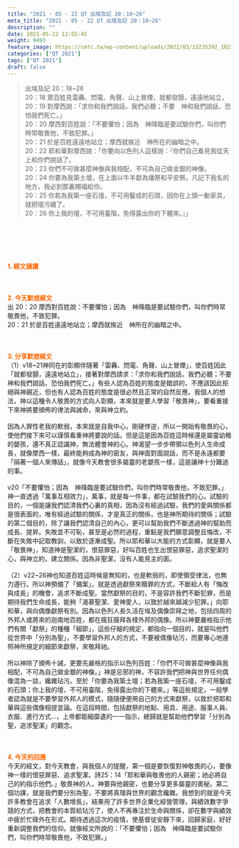 ```yaml
---
title: "2021 - 05 - 22 QT 出埃及記 20：18~26"
meta_title: "2021 - 05 - 22 QT 出埃及記 20：18~26"
description: ""
date: 2021-05-22 12:55:45
weight: 9493
feature_image: https://cmtc.tw/wp-content/uploads/2022/03/15235392_10211799862337740_180693556567566654_o-1.webp
categories: ["QT 2021"]
tags: ["QT 2021"]
draft: false
---
```


<blockquote>出埃及記 20：18~26<br />
20：18 眾百姓見雷轟、閃電、角聲、山上冒煙，就都發顫，遠遠地站立，<br />
20：19 對摩西說：「求你和我們說話，我們必聽；不要　神和我們說話，恐怕我們死亡。」<br />
20：20 摩西對百姓說：「不要懼怕；因為　神降臨是要試驗你們，叫你們時常敬畏他，不致犯罪。」<br />
20：21 於是百姓遠遠地站立；摩西就挨近　神所在的幽暗之中。<br />
20：22 耶和華對摩西說：「你要向以色列人這樣說：『你們自己看見我從天上和你們說話了。<br />
20：23 你們不可做甚麼神像與我相配，不可為自己做金銀的神像。<br />
20：24 你要為我築土壇，在上面以牛羊獻為燔祭和平安祭。凡記下我名的地方，我必到那裏賜福給你。<br />
20：25 你若為我築一座石壇，不可用鑿成的石頭，因你在上頭一動家具，就把壇污穢了。<br />
20：26 你上我的壇，不可用臺階，免得露出你的下體來。』」</blockquote><br />
&nbsp;<br />
<br />
&nbsp;<br />
<br />
<span style="color: #ff6600;"><strong>1. </strong><strong>經文誦讀</strong></span><br />
<br />
<span style="color: #ff6600;"><strong> </strong></span><br />
<br />
<span style="color: #ff6600;"><strong>2. 今天默想</strong><strong>經文<br />
</strong></span>出 20：20 摩西對百姓說：不要懼怕；因為　神降臨是要試驗你們，叫你們時常敬畏他，不致犯罪。<br />
20：21 於是百姓遠遠地站立；摩西就挨近　神所在的幽暗之中。<br />
<br />
&nbsp;<br />
<br />
<span style="color: #ff6600;"><strong>3. 分享默想經文<br />
</strong></span>（1）v18~21神同在的彰顯伴隨著「雷轟、閃電、角聲、山上冒煙」，使百姓因此「就都發顫，遠遠地站立」，接著對摩西請求：「求你和我們說話，我們必聽；不要　神和我們說話，恐怕我們死亡。」有些人認為百姓的態度是錯誤的，不應該因此拒絕與神親近，但也有人認為百姓的態度是很必然且正常的自然反應。我個人的想法，神以這種令人敬畏的方式向人彰顯，本來就是要人學習「敬畏神」，要看重接下來神將要頒佈的律法與誡命，來與神立約。<br />
<br />
因為人罪性老我的軟弱，本來就是自我中心，剛硬悖逆，所以一開始有敬畏的心，使他們接下來可以謹慎看重神將要說的話。但是這是因為百姓這時候還是屬靈幼稚的嬰孩，還不真正認識神，無法體會神的心。神渴望一步步帶領以色列人生命成長，就像摩西一樣，最終能夠成為神的密友，與神面對面說話，而不是永遠都要「隔著一個人來傳話」，就像今天教會很多屬靈的老嬰孩一樣，這是讓神十分難過的事。<br />
<br />
v20「不要懼怕；因為　神降臨是要試驗你們，叫你們時常敬畏他，不致犯罪。」神一直透過「萬事互相效力」，萬事，就是每一件事，都在試驗我們的心。試驗的目的，一個是讓我們認清我們心裏的真相，因為沒有經過試驗，我們的愛與關係都是很表面的，唯有經過試驗的關係，才是真正的關係，也是神所期待的關係；試驗的第二個目的，除了讓我們認清自己的內心，更可以幫助我們不斷透過神的幫助而成長、提昇。失敗並不可恥，甚至是必然的過程，重點是我們願意調整且悔改，不斷在失敗中記取教訓，以致於逐漸成聖。所以耶和華以大能的方式彰顯，就是要人「敬畏神」，知道神是聖潔的，恨惡罪惡，好叫百姓也生出恨惡罪惡，追求聖潔的心，與神立約，建立關係。因為非聖潔，沒有人能見主的面。<br />
<br />
（2）v22~26神也知道百姓這時候是無知的，也是軟弱的，即使領受律法，也無力遵行。所以神預備了「備案」，就是透過獻祭來贖罪的方式，不斷給人有「悔改與成長」的機會，追求不斷成聖。當然獻祭的目的，不是容許我們不斷犯罪，而是期待我們生命成長，能夠「渴慕聖潔、愛神愛人，以致於越來越減少犯罪。」向耶和華，與向偶像獻祭有別。因為以色列人長久活在埃及偶像崇拜之地，包括四周的外邦人或將來的迦南地百姓，都在瘋狂膜拜各樣外邦的偶像。所以神要嚴格指示他們有關「獻祭」的種種「細節」，這些仔細的規定，都指向一個目的，就是叫他們從世界中「分別為聖」，不要學習外邦人的方式，不要被偶像玷污，而要專心地遵照神所規定的細節來獻祭，來敬拜祂。<br />
<br />
所以神除了頒佈十誡，更要先嚴格的指示以色列百姓：「你們不可做甚麼神像與我相配，不可為自己做金銀的神像。」神是忌邪的神，不容許我們把神與世界任何偶像混為一談，纔雜玷污。至於「你要為我築土壇；若為我築一座石壇，不可用鑿成的石頭；你上我的壇，不可用臺階，免得露出你的下體來。」等這些規定，一般學者認為就是不要學習外邦人的模式，隨隨便便用自己的方式來獻祭，以致於把耶和華與這些偶像相提並論。在這段時間，包括獻祭的地點、用具、用途、服事人員、衣服、進行方式…，上帝都鉅細靡遺的一一指示，總歸就是幫助他們學習「分別為聖，追求聖潔」的觀念。<br />
<br />
&nbsp;<br />
<br />
<span style="color: #ff6600;"><strong>4. 今天的回應<br />
</strong></span>今天的經文，對今天教會，與我個人的提醒，第一個是要恢復對神敬畏的心，要像神一樣的恨惡罪惡、追求聖潔。詩25：14「耶和華與敬畏他的人親密；祂必將自己的約指示他們。」敬畏神的人，神要與他親密，也要分享更多屬靈的奧秘。第二個功課，就是我們要分別為聖，不要將真理與世界的觀念纔雜。我想到的就是今天許多教會在追求「人數增長」，結果用了許多世界企業化經營管理，與績效數字爭競的方式，把教會的本質給玷污了，使人不再專注於生命與關係，卻在數字與績效中疲於忙碌外在形式。期待透過這次的疫情，使基督徒安靜下來，回歸家庭，好好重新調整我們的信仰。就像經文所說的：「不要懼怕；因為　神降臨是要試驗你們，叫你們時常敬畏他，不致犯罪。」<br />
<br />
&nbsp;
        